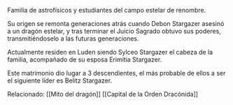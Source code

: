 Familia de astrofísicos y estudiantes del campo estelar de renombre.

Su origen se remonta generaciones atrás cuando Debon Stargazer asesinó a un dragón estelar, y tras terminar el Juicio Sagrado obtuvo sus poderes, transmitiéndoselo a las futuras generaciones.

Actualmente residen en Luden siendo Sylceo Stargazer el cabeza de la familia, acompañado de su esposa Erimitia Stargazer.

Este matrimonio dio lugar a 3 descendientes, el más probable de ellos a ser el siguiente líder es Belitz Stargazer.

Relacionado:
[[Mito del dragón]]
[[Capital de la Orden Dracónida]]
